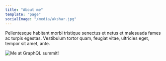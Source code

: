 ```yaml
---
title: "About me"
template: "page"
socialImage: "/media/akshar.jpg"
---
```


Pellentesque habitant morbi tristique senectus et netus et malesuada fames ac turpis egestas. Vestibulum tortor quam, feugiat vitae, ultricies eget, tempor sit amet, ante.

![Me at GraphQL summit!](/media/akshar.jpg)

